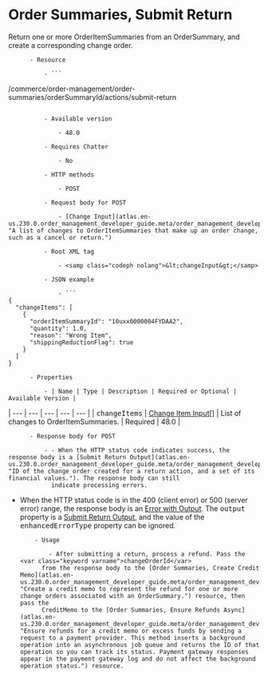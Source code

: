 # Order Summaries, Submit Return

Return one or more OrderItemSummaries from an OrderSummary, and
      create a corresponding change order.

          - Resource

              - ```
/commerce/order-management/order-summaries/orderSummaryId/actions/submit-return
```

          - Available version

              - 48.0

          - Requires Chatter

              - No

          - HTTP methods

              - POST

          - Request body for POST

              - [Change Input](atlas.en-us.230.0.order_management_developer_guide.meta/order_management_developer_guide/connect_requests_change_input.htm "A list of changes to OrderItemSummaries that make up an order change, such as a cancel or return.")

          - Root XML tag

              - <samp class="codeph nolang">&lt;changeInput&gt;</samp>

          - JSON example

              - ```
{
  "changeItems": [
    {
      "orderItemSummaryId": "10uxx0000004FYDAA2",
      "quantity": 1.0,
      "reason": "Wrong Item",
      "shippingReductionFlag": true
    }
  ]
}
```

          - Properties

              - | Name | Type | Description | Required or Optional | Available Version |
| --- | --- | --- | --- | --- |
| <samp class="codeph nolang">changeItems</samp> | [Change Item Input](atlas.en-us.230.0.order_management_developer_guide.meta/order_management_developer_guide/connect_requests_change_item_input.htm "Change to an OrderItemSummary, such as a return or cancel. You specify whether to prorate the associated shipping charge based on the price change. The OrderItemSummary can’t be a shipping charge.")[] | List of changes to OrderItemSummaries. | Required | 48.0 |

          - Response body for POST

              - - When the HTTP status code indicates success, the response body is a [Submit Return Output](atlas.en-us.230.0.order_management_developer_guide.meta/order_management_developer_guide/connect_responses_submit_return_output.htm "ID of the change order created for a return action, and a set of its financial values."). The response body can still
                indicate processing errors.
- When the HTTP status code is in the 400 (client error) or 500 (server error)
                range, the response body is an [Error with Output](atlas.en-us.230.0.order_management_developer_guide.meta/order_management_developer_guide/connect_responses_error_with_output.htm "Contains extra information about errors. In rare cases, an error message isn't enough to describe the reason for a failure. For example, when a conflicting precondition exists, the error result can include the information about the cause of the conflict."). The <samp class="codeph nolang">output</samp> property is a [Submit Return Output](atlas.en-us.230.0.order_management_developer_guide.meta/order_management_developer_guide/connect_responses_submit_return_output.htm "ID of the change order created for a return action, and a set of its financial values."), and the value of the <samp class="codeph nolang">enhancedErrorType</samp> property can be ignored.

          - Usage

              - After submitting a return, process a refund. Pass the <var class="keyword varname">changeOrderId</var>
            from the response body to the [Order Summaries, Create Credit Memo](atlas.en-us.230.0.order_management_developer_guide.meta/order_management_developer_guide/connect_resources_sfom_order_summaries_create_credit_memo.htm "Create a credit memo to represent the refund for one or more change orders associated with an OrderSummary.") resource, then pass the
            CreditMemo to the [Order Summaries, Ensure Refunds Async](atlas.en-us.230.0.order_management_developer_guide.meta/order_management_developer_guide/connect_resources_sfom_order_summaries_ensure_refunds_async.htm "Ensure refunds for a credit memo or excess funds by sending a request to a payment provider. This method inserts a background operation into an asynchronous job queue and returns the ID of that operation so you can track its status. Payment gateway responses appear in the payment gateway log and do not affect the background operation status.") resource.